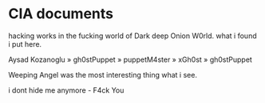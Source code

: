 # CIA documents
hacking works in the fucking world of Dark deep Onion W0rld. what i found i put here.

Aysad Kozanoglu » gh0stPuppet » puppetM4ster » xGh0st » gh0stPuppet 

Weeping Angel was the most interesting thing what i see. 


 i dont hide me anymore - F4ck You
